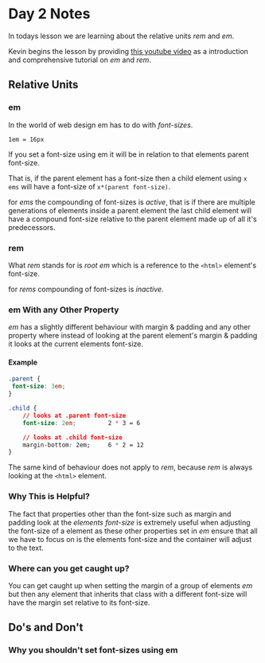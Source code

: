 # Day 2 Notes

In todays lesson we are learning about the relative units _rem_ and _em_.

Kevin begins the lesson by providing [this youtube video](https://www.youtube.com/watch?v=_-aDOAMmDHI) as a introduction and comprehensive tutorial on _em_ and _rem_.

## Relative Units

### em

In the world of web design em has to do with *font-sizes*.

`1em = 16px`

If you set a font-size using em it will be in relation to that elements parent font-size.

That is, if the parent element has a font-size then a child element using `x ems` will have a font-size of `x*(parent font-size)`.

for _ems_ the compounding of font-sizes is *active*, that is if there are multiple generations of elements inside a parent element the last child element will have a compound font-size relative to the parent element made up of all it's predecessors.

### rem

What _rem_ stands for is _root em_ which is a reference to the `<html>` element's font-size.

for _rems_ compounding of font-sizes is _inactive_.

### em With any Other Property

_em_ has a slightly different behaviour with margin & padding and any other property where instead of looking at the parent element's margin & padding it looks at the current elements font-size.

#### Example

```css
.parent {
 font-size: 3em;
}

.child {
    // looks at .parent font-size
    font-size: 2em;         2 * 3 = 6

    // looks at .child font-size
    margin-bottom: 2em;     6 * 2 = 12
}
```

The same kind of behaviour does not apply to _rem_, because _rem_ is always looking at the `<html>` element.

### Why This is Helpful?

The fact that properties other than the font-size such as margin and padding look at the *elements font-size* is extremely useful when adjusting the font-size of a element as these other properties set in _em_ ensure that all we have to focus on is the elements font-size and the container will adjust to the text.

### Where can you get caught up?

You can get caught up when setting the margin of a group of elements _em_ but then any element that inherits that class with a different font-size will have the margin set relative to its font-size.


## Do's and Don't

### Why you shouldn't set font-sizes using em

